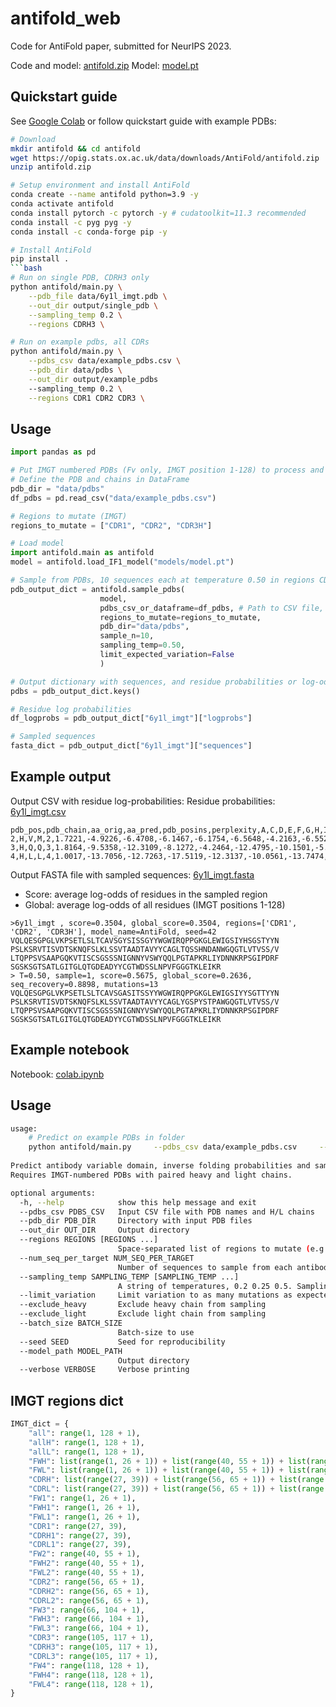 antifold_web
==============================

Code for AntiFold paper, submitted for NeurIPS 2023.

Code and model: [antifold.zip](https://opig.stats.ox.ac.uk/data/downloads/AntiFold/antifold.zip)
Model: [model.pt](https://opig.stats.ox.ac.uk/data/downloads/AntiFold/models/model.pt)

## Quickstart guide

See <a href="https://opig.stats.ox.ac.uk/data/downloads/AntiFold/colab.ipynb">Google Colab</a> or follow quickstart guide with example PDBs:

```bash
# Download
mkdir antifold && cd antifold
wget https://opig.stats.ox.ac.uk/data/downloads/AntiFold/antifold.zip
unzip antifold.zip

# Setup environment and install AntiFold
conda create --name antifold python=3.9 -y
conda activate antifold
conda install pytorch -c pytorch -y # cudatoolkit=11.3 recommended
conda install -c pyg pyg -y
conda install -c conda-forge pip -y

# Install AntiFold
pip install .
```bash
# Run on single PDB, CDRH3 only
python antifold/main.py \
    --pdb_file data/6y1l_imgt.pdb \
    --out_dir output/single_pdb \
    --sampling_temp 0.2 \
    --regions CDRH3 \

# Run on example pdbs, all CDRs
python antifold/main.py \
    --pdbs_csv data/example_pdbs.csv \
    --pdb_dir data/pdbs \
    --out_dir output/example_pdbs
    --sampling_temp 0.2 \
    --regions CDR1 CDR2 CDR3 \
```

## Usage
```python
import pandas as pd

# Put IMGT numbered PDBs (Fv only, IMGT position 1-128) to process and load a CSV file with PDB names and heavy/light chains
# Define the PDB and chains in DataFrame
pdb_dir = "data/pdbs"
df_pdbs = pd.read_csv("data/example_pdbs.csv")

# Regions to mutate (IMGT)
regions_to_mutate = ["CDR1", "CDR2", "CDR3H"]

# Load model
import antifold.main as antifold
model = antifold.load_IF1_model("models/model.pt")

# Sample from PDBs, 10 sequences each at temperature 0.50 in regions CDR1, CDR2, CDR3H
pdb_output_dict = antifold.sample_pdbs(
                    model,
                    pdbs_csv_or_dataframe=df_pdbs, # Path to CSV file, or a DataFrame
                    regions_to_mutate=regions_to_mutate,
                    pdb_dir="data/pdbs",
                    sample_n=10,
                    sampling_temp=0.50,
                    limit_expected_variation=False
                    )

# Output dictionary with sequences, and residue probabilities or log-odds
pdbs = pdb_output_dict.keys()

# Residue log probabilities
df_logprobs = pdb_output_dict["6y1l_imgt"]["logprobs"]

# Sampled sequences
fasta_dict = pdb_output_dict["6y1l_imgt"]["sequences"]
```

## Example output
Output CSV with residue log-probabilities: Residue probabilities: <a href="https://opig.stats.ox.ac.uk/data/downloads/AntiFold/output/example_pdbs/6y1l_imgt.csv">6y1l_imgt.csv</a>
```csv
pdb_pos,pdb_chain,aa_orig,aa_pred,pdb_posins,perplexity,A,C,D,E,F,G,H,I,K,L,M,N,P,Q,R,S,T,V,W,Y
2,H,V,M,2,1.7221,-4.9226,-6.4708,-6.1467,-6.1754,-6.5648,-4.2163,-6.5528,-5.1208,-6.6035,-5.7443,-0.0992,-6.2694,-4.8115,-6.4361,-6.1866,-4.9160,-4.9723,-3.7213,-7.9959,-7.1096
3,H,Q,Q,3,1.8164,-9.5358,-12.3109,-8.1272,-4.2464,-12.4795,-10.1501,-5.2837,-10.4261,-2.0793,-7.4281,-8.6754,-5.7362,-12.2200,-0.1787,-4.4097,-9.2673,-6.3677,-7.0966,-13.2125,-11.0414
4,H,L,L,4,1.0017,-13.7056,-12.7263,-17.5119,-12.3137,-10.0561,-13.7474,-14.7022,-14.1318,-16.2906,-0.0001,-9.5772,-16.8369,-14.1303,-12.3832,-15.3246,-16.9911,-17.1241,-10.8850,-13.3156,-13.4724
```

Output FASTA file with sampled sequences: <a href="https://opig.stats.ox.ac.uk/data/downloads/AntiFold/output/example_pdbs/6y1l_imgt.fasta">6y1l_imgt.fasta</a>
- Score: average log-odds of residues in the sampled region
- Global: average log-odds of all residues (IMGT positions 1-128)
```fasta
>6y1l_imgt , score=0.3504, global_score=0.3504, regions=['CDR1', 'CDR2', 'CDR3H'], model_name=AntiFold, seed=42
VQLQESGPGLVKPSETLSLTCAVSGYSISSGYYWGWIRQPPGKGLEWIGSIYHSGSTYYN
PSLKSRVTISVDTSKNQFSLKLSSVTAADTAVYYCAGLTQSSHNDANWGQGTLVTVSS/V
LTQPPSVSAAPGQKVTISCSGSSSNIGNNYVSWYQQLPGTAPKRLIYDNNKRPSGIPDRF
SGSKSGTSATLGITGLQTGDEADYYCGTWDSSLNPVFGGGTKLEIKR
> T=0.50, sample=1, score=0.5675, global_score=0.2636, seq_recovery=0.8898, mutations=13
VQLQESGPGLVKPSETLSLTCAVSGASITSSYYWGWIRQPPGKGLEWIGSIYYSGTTYYN
PSLKSRVTISVDTSKNQFSLKLSSVTAADTAVYYCAGLYGSPYSTPAWGQGTLVTVSS/V
LTQPPSVSAAPGQKVTISCSGSSSNIGNNYVSWYQQLPGTAPKRLIYDNNKRPSGIPDRF
SGSKSGTSATLGITGLQTGDEADYYCGTWDSSLNPVFGGGTKLEIKR
```

## Example notebook
Notebook: <a href="https://opig.stats.ox.ac.uk/data/downloads/AntiFold/colab.ipynb">colab.ipynb</a>

## Usage
```bash
usage: 
    # Predict on example PDBs in folder
    python antifold/main.py     --pdbs_csv data/example_pdbs.csv     --pdb_dir data/pdbs     --out_dir output/
    
Predict antibody variable domain, inverse folding probabilities and sample sequences with maintained fold.
Requires IMGT-numbered PDBs with paired heavy and light chains.

optional arguments:
  -h, --help            show this help message and exit
  --pdbs_csv PDBS_CSV   Input CSV file with PDB names and H/L chains
  --pdb_dir PDB_DIR     Directory with input PDB files
  --out_dir OUT_DIR     Output directory
  --regions REGIONS [REGIONS ...]
                        Space-separated list of regions to mutate (e.g., CDR1 CDR2 CDRH3).
  --num_seq_per_target NUM_SEQ_PER_TARGET
                        Number of sequences to sample from each antibody PDB
  --sampling_temp SAMPLING_TEMP [SAMPLING_TEMP ...]
                        A string of temperatures, 0.2 0.25 0.5. Sampling temperature for amino acids. Suggested values 0.1, 0.15, 0.2, 0.25, 0.3. Higher values will lead to more diversity.
  --limit_variation     Limit variation to as many mutations as expected from temperature sampling
  --exclude_heavy       Exclude heavy chain from sampling
  --exclude_light       Exclude light chain from sampling
  --batch_size BATCH_SIZE
                        Batch-size to use
  --seed SEED           Seed for reproducibility
  --model_path MODEL_PATH
                        Output directory
  --verbose VERBOSE     Verbose printing
```

## IMGT regions dict
```python
IMGT_dict = {
    "all": range(1, 128 + 1),
    "allH": range(1, 128 + 1),
    "allL": range(1, 128 + 1),
    "FWH": list(range(1, 26 + 1)) + list(range(40, 55 + 1)) + list(range(66, 104 + 1)),
    "FWL": list(range(1, 26 + 1)) + list(range(40, 55 + 1)) + list(range(66, 104 + 1)),
    "CDRH": list(range(27, 39)) + list(range(56, 65 + 1)) + list(range(105, 117 + 1)),
    "CDRL": list(range(27, 39)) + list(range(56, 65 + 1)) + list(range(105, 117 + 1)),
    "FW1": range(1, 26 + 1),
    "FWH1": range(1, 26 + 1),
    "FWL1": range(1, 26 + 1),
    "CDR1": range(27, 39),
    "CDRH1": range(27, 39),
    "CDRL1": range(27, 39),
    "FW2": range(40, 55 + 1),
    "FWH2": range(40, 55 + 1),
    "FWL2": range(40, 55 + 1),
    "CDR2": range(56, 65 + 1),
    "CDRH2": range(56, 65 + 1),
    "CDRL2": range(56, 65 + 1),
    "FW3": range(66, 104 + 1),
    "FWH3": range(66, 104 + 1),
    "FWL3": range(66, 104 + 1),
    "CDR3": range(105, 117 + 1),
    "CDRH3": range(105, 117 + 1),
    "CDRL3": range(105, 117 + 1),
    "FW4": range(118, 128 + 1),
    "FWH4": range(118, 128 + 1),
    "FWL4": range(118, 128 + 1),
}
```